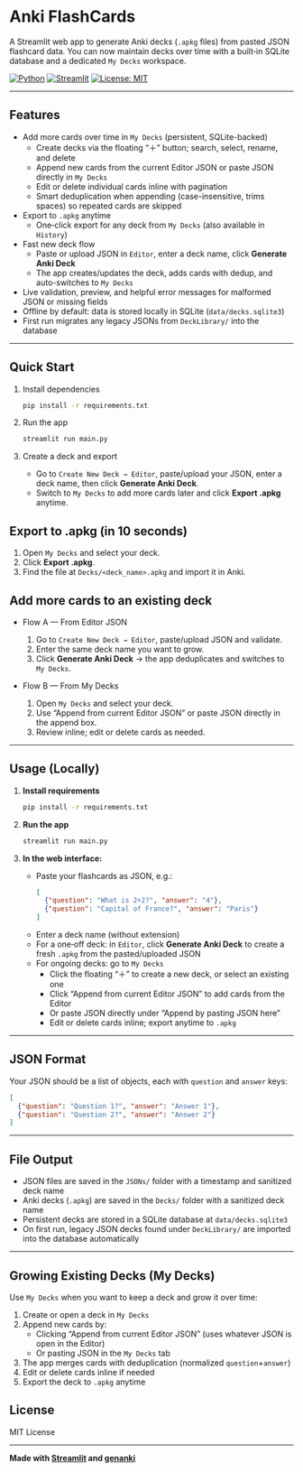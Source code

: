 # Anki FlashCards
 
 A Streamlit web app to generate Anki decks (`.apkg` files) from pasted JSON flashcard data.
 You can now maintain decks over time with a built‑in SQLite database and a dedicated `My Decks` workspace.
 
 [![Python](https://img.shields.io/badge/Python-3.10%2B-3776AB?logo=python&logoColor=white)](https://www.python.org/)
 [![Streamlit](https://img.shields.io/badge/Streamlit-App-FF4B4B?logo=streamlit&logoColor=white)](https://streamlit.io/)
 [![License: MIT](https://img.shields.io/badge/License-MIT-green.svg)](#license)
 
 ---
 
 ## Features
 
  - Add more cards over time in `My Decks` (persistent, SQLite-backed)
    - Create decks via the floating “＋” button; search, select, rename, and delete
    - Append new cards from the current Editor JSON or paste JSON directly in `My Decks`
    - Edit or delete individual cards inline with pagination
    - Smart deduplication when appending (case-insensitive, trims spaces) so repeated cards are skipped
  - Export to `.apkg` anytime
    - One‑click export for any deck from `My Decks` (also available in `History`)
  - Fast new deck flow
    - Paste or upload JSON in `Editor`, enter a deck name, click **Generate Anki Deck**
    - The app creates/updates the deck, adds cards with dedup, and auto-switches to `My Decks`
  - Live validation, preview, and helpful error messages for malformed JSON or missing fields
  - Offline by default: data is stored locally in SQLite (`data/decks.sqlite3`)
  - First run migrates any legacy JSONs from `DeckLibrary/` into the database
 
 ---
 
 ## Quick Start
 
 1. Install dependencies
    
    ```bash
    pip install -r requirements.txt
    ```
 
 2. Run the app
    
    ```bash
    streamlit run main.py
    ```
 
 3. Create a deck and export
    
    - Go to `Create New Deck → Editor`, paste/upload your JSON, enter a deck name, then click **Generate Anki Deck**.
    - Switch to `My Decks` to add more cards later and click **Export .apkg** anytime.
 
 ## Export to .apkg (in 10 seconds)
 
 1. Open `My Decks` and select your deck.
 2. Click **Export .apkg**.
 3. Find the file at `Decks/<deck_name>.apkg` and import it in Anki.
 
 ## Add more cards to an existing deck
 
 - Flow A — From Editor JSON
   1. Go to `Create New Deck → Editor`, paste/upload JSON and validate.
   2. Enter the same deck name you want to grow.
   3. Click **Generate Anki Deck** → the app deduplicates and switches to `My Decks`.
 
 - Flow B — From My Decks
   1. Open `My Decks` and select your deck.
   2. Use “Append from current Editor JSON” or paste JSON directly in the append box.
   3. Review inline; edit or delete cards as needed.
 
 ---
 
 ## Usage (Locally)

1. **Install requirements**

   ```sh
   pip install -r requirements.txt
   ```

2. **Run the app**

   ```sh
   streamlit run main.py
   ```

3. **In the web interface:**
   - Paste your flashcards as JSON, e.g.:
     ```json
     [
       {"question": "What is 2+2?", "answer": "4"},
       {"question": "Capital of France?", "answer": "Paris"}
     ]
     ```
   - Enter a deck name (without extension)
   - For a one‑off deck: in `Editor`, click **Generate Anki Deck** to create a fresh `.apkg` from the pasted/uploaded JSON
   - For ongoing decks: go to `My Decks`
     - Click the floating “＋” to create a new deck, or select an existing one
     - Click “Append from current Editor JSON” to add cards from the Editor
     - Or paste JSON directly under “Append by pasting JSON here”
     - Edit or delete cards inline; export anytime to `.apkg`

---

## JSON Format

Your JSON should be a list of objects, each with `question` and `answer` keys:

```json
[
  {"question": "Question 1?", "answer": "Answer 1"},
  {"question": "Question 2?", "answer": "Answer 2"}
]
```

---

## File Output

- JSON files are saved in the `JSONs/` folder with a timestamp and sanitized deck name
- Anki decks (`.apkg`) are saved in the `Decks/` folder with a sanitized deck name
- Persistent decks are stored in a SQLite database at `data/decks.sqlite3`
- On first run, legacy JSON decks found under `DeckLibrary/` are imported into the database automatically

---

## Growing Existing Decks (My Decks)

Use `My Decks` when you want to keep a deck and grow it over time:

1. Create or open a deck in `My Decks`
2. Append new cards by:
   - Clicking “Append from current Editor JSON” (uses whatever JSON is open in the Editor)
   - Or pasting JSON in the `My Decks` tab
3. The app merges cards with deduplication (normalized `question`+`answer`)
4. Edit or delete cards inline if needed
5. Export the deck to `.apkg` anytime


## License

MIT License

---
 
 **Made with [Streamlit](https://streamlit.io/) and [genanki](https://github.com/kerrickstaley/genanki)**